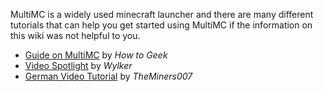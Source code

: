 MultiMC is a widely used minecraft launcher and there are many different tutorials that can help you get started using MultiMC if the information on this wiki was not helpful to you.

* [Guide on MultiMC](http://www.howtogeek.com/202661/how-to-manage-minecraft-instances-and-mods-with-multimc/) by _How to Geek_
* [Video Spotlight](https://www.youtube.com/watch?v=d71DAFlHOXg) by _Wylker_
* [German Video Tutorial](https://www.youtube.com/watch?v=aL53SpXCddw) by _TheMiners007_